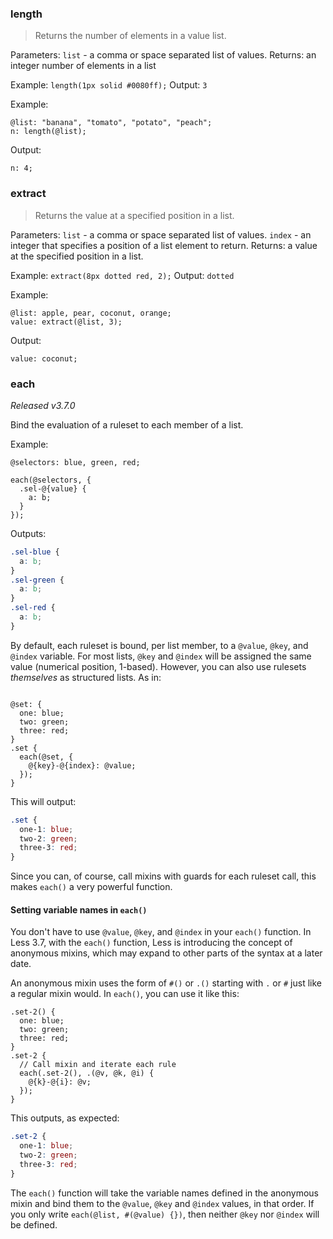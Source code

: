 ### length

> Returns the number of elements in a value list.

Parameters: `list` - a comma or space separated list of values.
Returns: an integer number of elements in a list

Example: `length(1px solid #0080ff);`
Output: `3`

Example:

```less
@list: "banana", "tomato", "potato", "peach";
n: length(@list);
```

Output:

```
n: 4;
```

### extract

> Returns the value at a specified position in a list.

Parameters:
`list` - a comma or space separated list of values.
`index` - an integer that specifies a position of a list element to return.
Returns: a value at the specified position in a list.

Example: `extract(8px dotted red, 2);`
Output: `dotted`

Example:

```less
@list: apple, pear, coconut, orange;
value: extract(@list, 3);
```

Output:

```
value: coconut;
```

### each

_Released v3.7.0_

Bind the evaluation of a ruleset to each member of a list.

Example:
```less
@selectors: blue, green, red;

each(@selectors, {
  .sel-@{value} {
    a: b;
  }
});
```
Outputs:
```css
.sel-blue {
  a: b;
}
.sel-green {
  a: b;
}
.sel-red {
  a: b;
}
```
By default, each ruleset is bound, per list member, to a `@value`, `@key`, and `@index` variable. For most lists, `@key` and `@index` will be assigned the same value (numerical position, 1-based). However, you can also use rulesets _themselves_ as structured lists. As in:
```less

@set: {
  one: blue;
  two: green;
  three: red;
}
.set {
  each(@set, {
    @{key}-@{index}: @value;
  });
}
```
This will output:
```css
.set {
  one-1: blue;
  two-2: green;
  three-3: red;
}
```
Since you can, of course, call mixins with guards for each ruleset call, this makes `each()` a very powerful function.

#### Setting variable names in `each()`

You don't have to use `@value`, `@key`, and `@index` in your `each()` function. In Less 3.7, with the `each()` function, Less is introducing the concept of anonymous mixins, which may expand to other parts of the syntax at a later date.

An anonymous mixin uses the form of `#()` or `.()` starting with `.` or `#` just like a regular mixin would. In `each()`, you can use it like this:
```less
.set-2() {
  one: blue;
  two: green;
  three: red;
}
.set-2 {
  // Call mixin and iterate each rule
  each(.set-2(), .(@v, @k, @i) {
    @{k}-@{i}: @v;
  });
}
```
This outputs, as expected:
```css
.set-2 {
  one-1: blue;
  two-2: green;
  three-3: red;
}
```

The `each()` function will take the variable names defined in the anonymous mixin and bind them to the `@value`, `@key` and `@index` values, in that order. If you only write `each(@list, #(@value) {})`, then neither `@key` nor `@index` will be defined.